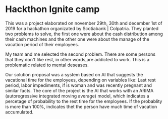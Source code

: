 # Hackthon Ignite camp

This was a project elaborated on november 29th, 30th and december 1st of 2019 for a hackathon organizated by Scotiabank | Colpatria. They planted two problems to solve, the first one were about the cash distribution among their cash machines and the other one were about the manage of the vacation period of their employees.

My team and me selected the second problem. There are some persons that they don't like rest, in other words,are addicted to work. This is a problematic related to mental deseases.

Our solution proposal was a system based on AI that suggests the vacational time for the employees, depending on variables like: Last rest period, labor impediments, if is woman and was recently pregnant and similar facts. The core of the project is the AI that works with an ARIMA (autoregressive integrated moving average) model, which indicates a percetage of probability to the rest time for the employees. If the probablity is more than 100%, indicates thet the person have much time of vacation accumulated.

